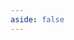 ```yaml
---
aside: false
---
```


<script setup>
import DownloadPage from '../../.vitepress/theme/components/download/DownloadPage.vue'
</script>

<ClientOnly>
  <DownloadPage />
</ClientOnly>

